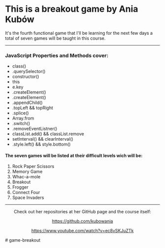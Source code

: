 <h1>This is a breakout game by Ania Kubów</h1>

It's the fourth functional game that I'll be learning for the next few days a total of seven games will be taught in this course.
<hr>
<div>
<h3>JavaScript Properties and Methods cover:</h3>
<ul>
  <li>class()
  <li>.querySelector()
  <li>constructor()
  <li>this
  <li>e.key
  <li>.createElement()
  <li>.createElement()
  <li>.appendChild()
  <li>.topLeft && topRight
  <li>.splice()
  <li>Array.from
  <li>.switch()
  <li>.removeEventListner()
  <li>classList.add() && classList.remove
  <li>setInterval() && clearInterval()
  <li>.style.left() && style.bottom()
</ul>
</div>
<h4>The seven games will be listed at their difficult levels wich will be:</h4>
<ol>
  <li>Rock Paper Scissors
  <li>Memory Game
  <li>Whac-a-mole
  <li>Breakout
  <li>Frogger
  <li>Connect Four
  <li>Space Invaders
</ol>

<div>
<hr>
<div align= "center">
Check out her repositories at her GitHub page and the course itself:


<a>https://github.com/kubowania</a>

<a>https://www.youtube.com/watch?v=ec8vSKJuZTk</a>
</div>
# game-breakout
